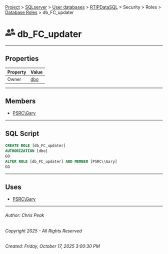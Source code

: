 #### 

[Project](../../../../../../index.md) > [SQLserver](../../../../../index.md) > [User databases](../../../../index.md) > [RTIPDataSQL](../../../index.md) > Security > Roles > [Database Roles](Database_Roles.md) > db_FC_updater

# ![Database Roles](../../../../../../Images/Role_Database32.png) db_FC_updater

---

## <a name="#properties"></a>Properties

| Property | Value |
|---|---|
| Owner | [dbo](../../Users/_dbo.md) |


---

## <a name="#members"></a>Members

* [PSRC\\Gary](../../Users/_PSRC_Gary.md)


---

## <a name="#sqlscript"></a>SQL Script

```sql
CREATE ROLE [db_FC_updater]
AUTHORIZATION [dbo]
GO
ALTER ROLE [db_FC_updater] ADD MEMBER [PSRC\\Gary]
GO

```


---

## <a name="#uses"></a>Uses

* [PSRC\\Gary](../../Users/_PSRC_Gary.md)


---

###### Author:  Chris Peak

###### Copyright 2025 - All Rights Reserved

###### Created: Friday, October 17, 2025 3:00:30 PM

